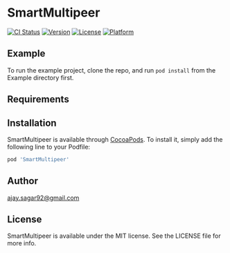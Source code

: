 # SmartMultipeer

[![CI Status](https://img.shields.io/travis/ajay.sagar92@gmail.com/SmartMultipeer.svg?style=flat)](https://travis-ci.org/a.sagar@wizsoft.pk/SmartMultipeer)
[![Version](https://img.shields.io/cocoapods/v/SmartMultipeer.svg?style=flat)](https://cocoapods.org/pods/SmartMultipeer)
[![License](https://img.shields.io/cocoapods/l/SmartMultipeer.svg?style=flat)](https://cocoapods.org/pods/SmartMultipeer)
[![Platform](https://img.shields.io/cocoapods/p/SmartMultipeer.svg?style=flat)](https://cocoapods.org/pods/SmartMultipeer)

## Example

To run the example project, clone the repo, and run `pod install` from the Example directory first.

## Requirements

## Installation

SmartMultipeer is available through [CocoaPods](https://cocoapods.org). To install
it, simply add the following line to your Podfile:

```ruby
pod 'SmartMultipeer'
```

## Author

ajay.sagar92@gmail.com

## License

SmartMultipeer is available under the MIT license. See the LICENSE file for more info.
